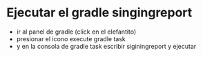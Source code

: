 # Ejecutar el gradle singingreport

- ir al panel de gradle (click en el elefantito)
- presionar el icono execute gradle task
- y en la consola de gradle task escribir siginingreport y ejecutar